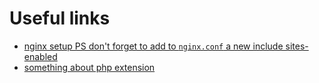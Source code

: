 # Useful links
- [nginx setup PS don't forget to add to `nginx.conf` a new include sites-enabled](https://www.digitalocean.com/community/tutorials/how-to-install-nginx-on-ubuntu-20-04)
- [something about php extension](https://make.wordpress.org/hosting/handbook/server-environment/)
